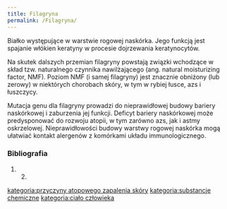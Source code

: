```yaml
---
title: Filagryna
permalink: /Filagryna/
---
```


Białko występujące w warstwie rogowej naskórka. Jego funkcją jest spajanie włókien keratyny w procesie dojrzewania keratynocytów.

Na skutek dalszych przemian filagryny powstają związki wchodzące w skład tzw. naturalnego czynnika nawilżającego (ang. natural moisturizing factor, NMF). Poziom NMF (i samej filagryny) jest znacznie obniżony (lub zerowy) w niektórych chorobach skóry, w tym w rybiej łusce, azs i łuszczycy.

Mutacja genu dla filagryny prowadzi do nieprawidłowej budowy bariery naskórkowej i zaburzenia jej funkcji. Deficyt bariery naskórkowej może predysponować do rozwoju atopii, w tym zarówno azs, jak i astmy oskrzelowej. Nieprawidłowości budowy warstwy rogowej naskórka mogą ułatwiać kontakt alergenów z komórkami układu immunologicznego.

### Bibliografia

1.  2.

[kategoria:przyczyny atopowego zapalenia skóry](/atopedia/kategoria:przyczyny_atopowego_zapalenia_skóry "wikilink") [kategoria:substancje chemiczne](/atopedia/kategoria:substancje_chemiczne "wikilink") [kategoria:ciało człowieka](/atopedia/kategoria:ciało_człowieka "wikilink")